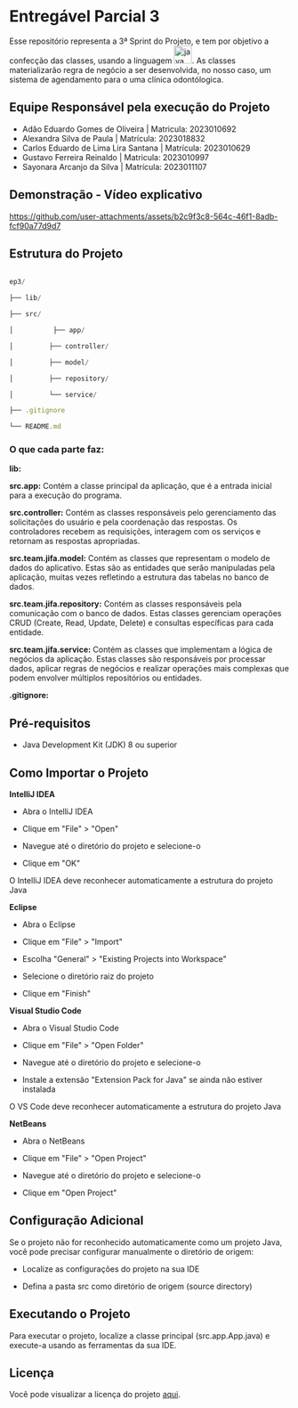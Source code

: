 
# Entregável Parcial 3

Esse repositório representa a 3ª Sprint do Projeto, e tem por objetivo a confecção das classes, usando a linguagem [<a href="https://emoji.gg/emoji/java"><img src="https://cdn3.emoji.gg/emojis/java.png" width="32px" height="32px" alt="java"></a>](https://emoji.gg/emoji/java). As classes materializarão regra de negócio a ser desenvolvida, no nosso caso, um sistema de agendamento para o uma clínica odontólogica.

## Equipe Responsável pela execução do Projeto

- Adão Eduardo Gomes de Oliveira | Matricula: 2023010692
- Alexandra Silva de Paula | Matrícula: 2023018832
- Carlos Eduardo de Lima Lira Santana | Matrícula: 2023010629
- Gustavo Ferreira Reinaldo | Matricula: 2023010997
- Sayonara Arcanjo da Silva | Matrícula: 2023011107

## Demonstração - Vídeo explicativo

https://github.com/user-attachments/assets/b2c9f3c8-564c-46f1-8adb-fcf90a77d9d7

## Estrutura do Projeto

  

```js

ep3/

├── lib/

├── src/

│          ├── app/

│         ├── controller/

│         ├── model/

│         ├── repository/

│         └── service/

├── .gitignore

└── README.md

```
### O que cada parte faz:

**lib:**

**src.app:** Contém a classe principal da aplicação, que é a entrada inicial para a execução do programa.

**src.controller:** Contém as classes responsáveis pelo gerenciamento das solicitações do usuário e pela coordenação das respostas. Os controladores recebem as requisições, interagem com os serviços e retornam as respostas apropriadas.

**src.team.jifa.model:** Contém as classes que representam o modelo de dados do aplicativo. Estas são as entidades que serão manipuladas pela aplicação, muitas vezes refletindo a estrutura das tabelas no banco de dados.

**src.team.jifa.repository:** Contém as classes responsáveis pela comunicação com o banco de dados. Estas classes gerenciam operações CRUD (Create, Read, Update, Delete) e consultas específicas para cada entidade.

**src.team.jifa.service:** Contém as classes que implementam a lógica de negócios da aplicação. Estas classes são responsáveis por processar dados, aplicar regras de negócios e realizar operações mais complexas que podem envolver múltiplos repositórios ou entidades.

**.gitignore:**
  

## Pré-requisitos

  

- Java Development Kit (JDK) 8 ou superior

  

## Como Importar o Projeto

**IntelliJ IDEA**
  

 - Abra o IntelliJ IDEA
   
 - Clique em "File" > "Open"
   
  - Navegue até o diretório do projeto e selecione-o
   
  - Clique em "OK"
   
   O IntelliJ IDEA deve reconhecer automaticamente a estrutura do
   projeto Java

**Eclipse**

- Abra o Eclipse

- Clique em "File" > "Import"

- Escolha "General" > "Existing Projects into Workspace"

- Selecione o diretório raiz do projeto

- Clique em "Finish"

  

**Visual Studio Code**

- Abra o Visual Studio Code

- Clique em "File" > "Open Folder"

- Navegue até o diretório do projeto e selecione-o

- Instale a extensão "Extension Pack for Java" se ainda não estiver instalada

O VS Code deve reconhecer automaticamente a estrutura do projeto Java

  

**NetBeans**

- Abra o NetBeans

- Clique em "File" > "Open Project"

- Navegue até o diretório do projeto e selecione-o

- Clique em "Open Project"

  

## Configuração Adicional

Se o projeto não for reconhecido automaticamente como um projeto Java, você pode precisar configurar manualmente o diretório de origem:

  - Localize as configurações do projeto na sua IDE

- Defina a pasta src como diretório de origem (source directory)

  

## Executando o Projeto

Para executar o projeto, localize a classe principal (src.app.App.java) e execute-a usando as ferramentas da sua IDE.



## Licença

Você pode visualizar a licença do projeto [aqui](LICENSE.txt).
